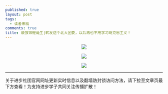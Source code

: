 ```yaml
---
published: true
layout: post
tags:
  - 读者来稿
comments: true
title: 最强锦鲤诞生|转发这个北大团委，以后再也不用学习马克思主义！
---
```


<p align="center"> <img src="https://files.catbox.moe/7iqdwt.jpg"> </p> 

<p align="center"> <img src="https://files.catbox.moe/fqbwmb.jpg"> </p> 

<p align="center"> <img src="https://files.catbox.moe/esyig6.jpg"> </p> 



---
关于进步社团官网网址更新实时信息以及翻墙防封锁访问方法，请下拉至文章页最下方查看！为支持进步学子共同关注传播扩散！
